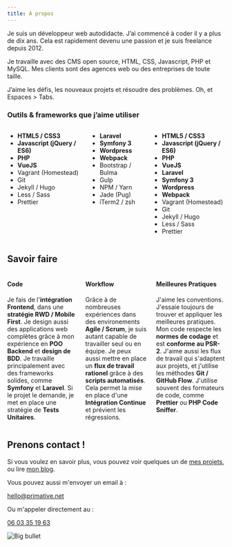```yaml
---
title: À propos
---
```

<div class="has-background-blue is-about-text">
<p>Je suis un développeur web autodidacte. J’ai commencé à coder il y a plus de dix ans. Cela est rapidement devenu une passion et je suis freelance depuis 2012.</p>
<p>Je travaille avec des CMS open source, HTML, CSS, Javascript, PHP et MySQL. Mes clients sont des agences web ou des entreprises de toute taille.</p>
<p>J’aime les défis, les nouveaux projets et résoudre des problèmes. Oh, et Espaces > Tabs.</p>
</div>

### Outils & frameworks que j’aime utiliser

<div class="is-about-tools">
    <div class="columns">
        <div class="column">
            <ul>
                <li><strong>HTML5 / CSS3</strong></li>
                <li><strong>Javascript (jQuery / ES6)</strong></li>
                <li><strong>PHP</strong></li>
                <li><strong>VueJS</strong></li>
                <li>Vagrant (Homestead)</li>
                <li>Git</li>
                <li>Jekyll / Hugo</li>
                <li>Less / Sass</li>
                <li>Prettier</li>
            </ul>
        </div>
        <div class="column">
            <ul>
                <li><strong>Laravel</strong></li>
                <li><strong>Symfony 3</strong></li>
                <li><strong>Wordpress</strong></li>
                <li><strong>Webpack</strong></li>
                <li>Bootstrap / Bulma</li>
                <li>Gulp</li>
                <li>NPM / Yarn</li>
                <li>Jade (Pug)</li>
                <li>iTerm2 / zsh</li>
            </ul>
        </div>
        <div class="column is-mobile-block is-hidden-desktop is-hidden-tablet">
            <ul>
                <li><strong>HTML5 / CSS3</strong></li>
                <li><strong>Javascript (jQuery / ES6)</strong></li>
                <li><strong>PHP</strong></li>
                <li><strong>VueJS</strong></li>
                <li><strong>Laravel</strong></li>
                <li><strong>Symfony 3</strong></li>
                <li><strong>Wordpress</strong></li>
                <li><strong>Webpack</strong></li>
                <li>Vagrant (Homestead)</li>
                <li>Git</li>
                <li>Jekyll / Hugo</li>
                <li>Less / Sass</li>
                <li>Prettier</li>
            </ul>
        </div>
    </div>
</div>

## Savoir faire

<div class="is-savoir-faire-blocks columns">

<div class="is-savoir-faire-block column">
<h4>Code</h4>
<p>Je fais de l'<strong>intégration Frontend</strong>, dans une <strong>stratégie RWD / Mobile First</strong>. Je design aussi des applications web complètes grâce à mon expérience en <strong>POO Backend</strong> et <strong>design de BDD</strong>. Je travaille principalement avec des frameworks solides, comme <strong>Symfony</strong> et <strong>Laravel</strong>. Si le projet le demande, je met en place une stratégie de <strong>Tests Unitaires</strong>.</p>
</div>

<div class="is-savoir-faire-block column">
<h4>Workflow</h4>
<p>Grâce à de nombreuses expériences dans des environements <strong>Agile / Scrum</strong>, je suis autant capable de travailler seul ou en équipe. Je peux aussi mettre en place un <strong>flux de travail rationel</strong> grâce à des <strong>scripts automatisés</strong>. Cela permet la mise en place d'une <strong>Intégration Continue</strong> et prévient les régressions.</p>
</div>

<div class="is-savoir-faire-block column">
<h4>Meilleures Pratiques</h4>
<p>J'aime les conventions. J'essaie toujours de trouver et appliquer les meilleures pratiques. Mon code respecte les <strong>normes de codage</strong> et est <strong>conforme au PSR-2</strong>. J'aime aussi les flux de travail qui s'adaptent aux projets, et j'utilise les méthodes <strong>Git / GitHub Flow</strong>. J'utilise souvent des formateurs de code, comme <strong>Prettier</strong> ou <strong>PHP Code Sniffer</strong>.</p>
</div>

</div>

## Prenons contact !

<div class="is-get-in-touch">
<p>Si vous voulez en savoir plus, vous pouvez voir quelques un de <a href="/fr/projects">mes projets</a>, ou lire <a href="/fr/blog">mon blog</a>.</p>
<p>Vous pouvez aussi m'envoyer un email à&nbsp;:</p>
<p class="is-email"><a href="mailto:hello@primative.net">hello@primative.net</a></p>
<p>Ou m'appeler directement au&nbsp;:</p>
<p class="is-phone"><a href="tel:+33603351963">06 03 35 19 63</a></p>
</div>

![Big bullet](/img/bullet-big.png)
